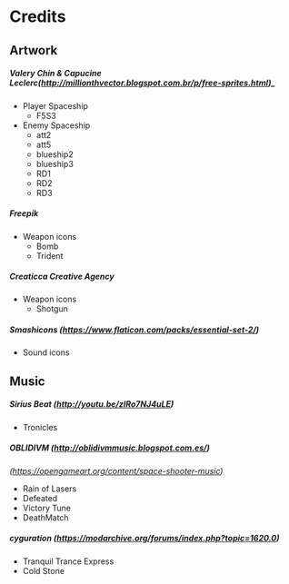 # Credits

## Artwork

##### Valery Chin & Capucine Leclerc(http://millionthvector.blogspot.com.br/p/free-sprites.html)_
- Player Spaceship
  - F5S3
- Enemy Spaceship
  - att2
  - att5
  - blueship2
  - blueship3
  - RD1
  - RD2
  - RD3

##### Freepik
- Weapon icons
  - Bomb
  - Trident

##### Creaticca Creative Agency
- Weapon icons
  - Shotgun

##### Smashicons _(https://www.flaticon.com/packs/essential-set-2/)_
- Sound icons

## Music

##### Sirius Beat _(http://youtu.be/zIRo7NJ4uLE)_
- Tronicles

##### OBLIDIVM _(http://oblidivmmusic.blogspot.com.es/)_
_(https://opengameart.org/content/space-shooter-music)_
- Rain of Lasers
- Defeated
- Victory Tune
- DeathMatch

##### cyguration _(https://modarchive.org/forums/index.php?topic=1620.0)_
- Tranquil Trance Express
- Cold Stone
